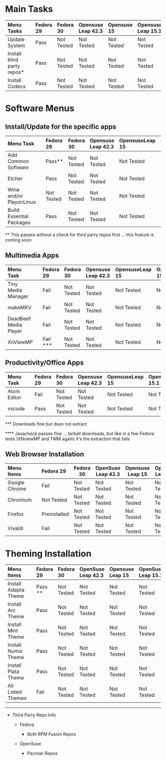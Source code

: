 
# Main Tasks 

| Menu Tasks                 |   | Fedora 29 | Fedora 30  | Opensuse Leap 42.3 | Opensuse 15 | Opensuse Leap 15.1 | OpenSuse TW |
|:---------------------------|:--|:----------|:-----------|:-------------------|:------------|:-------------------|:------------|
| Update System              |   | Pass      | Not Tested | Not Tested         | Not Tested  | Not Tested         | Pass        |
| Install third party repos* |   | Pass      | Not Tested | Not Tested         | Not Tested  | Not Tested         | Fail        |
| Install Codecs             |   | Pass      | Not Tested | Not Tested         | Not Tested  | Not Tested         | Not Tested  |


# Software Menus
## Install/Update for the specific apps

| Menu Task                |   | Fedora 29  | Fedora 30  | Opensuse Leap 42.3 | OpensuseLeap 15 | OpensuseLeap 15.1 | Opensuse TW |
|:-------------------------|:--|:-----------|:-----------|:-------------------|:----------------|:------------------|:------------|
| Add Common Software      |   | Pass**     | Not Tested | Not Tested         | Not Tested      | Not Tested        | Pass **     |
| Etcher                   |   | Pass       | Not Tested | Not Tested         | Not Tested      | Not Tested        | Not Tested  |
| Wine and/or PlayonLinux  |   | Not Tested | Not Tested | Not Tested         | Not Tested      | Not Tested        | Fail        |
| Build Essential Packages |   | Pass       | Not Tested | Not Tested         | Not Tested      | Not Tested        | Pass        |

** This passes without a check for third party repos first ... this feature is coming soon 


## Multimedia Apps

| Menu Task             |   | Fedora 29 | Fedora 30  | Opensuse Leap 42.3 | OpensuseLeap 15 | OpensuseLeap 15.1 | Opensuse TW |
|:----------------------|:--|:----------|:-----------|:-------------------|:----------------|:------------------|:------------|
| Tiny Media Manager    |   | Fail      | Not Tested | Not Tested         | Not Tested      | Not Tested        | Fail ****   |
| makeMKV               |   | Fail      | Not Tested | Not Tested         | Not Tested      | Not Tested        | Not Tested  |
| DeadBeef Media Player |   | Fail      | Not Tested | Not Tested         | Not Tested      | Not Tested        | Pass        |
| XnViewMP              |   | Fail ***  | Not Tested | Not Tested         | Not Tested      | Not Tested        | Fail ****   |


## Productivity/Office Apps 

| Menu Task   |   | Fedora 29 | Fedora 30  | Opensuse Leap 42.3 | OpensuseLeap 15 | OpensuseLeap 15.1 | Opensuse TW |
|:------------|:--|:----------|:-----------|:-------------------|:----------------|:------------------|:------------|
| Atom Editor |   | Fail      | Not Tested | Not Tested         | Not Tested      | Not Tested        | Fail        |
| vscode      |   | Pass      | Not Tested | Not Tested         | Not Tested      | Not Tested        | Pass        |




*** Downloads fine but does not extract

**** Javacheck passes fine ... tarball downloads, but like in a few Fedora tests (XNviewMP and TMM again) it's the extraction that fails

## Web Browser Installation 

| Menu Items    |   | Fedora 29    | Fedora 30  | OpenSuse Leap 42.3 | Opensuse Leap 15 | OpenSuse Leap 15.1 | OpenSuse Tw |
|:--------------|:--|:-------------|------------|--------------------|------------------|--------------------|-------------|
| Google Chrome |   | Fail         | Not Tested | Not Tested         | Not Tested       | Not Tested         | Pass        |
| Chromium      |   | Not Tested   | Not Tested | Not Tested         | Not Tested       | Not Tested         | Fail        |
| Firefox       |   | Preinstalled | Not Tested | Not Tested         | Not Tested       | Not Tested         | Not Tested  |
| Vivaldi       |   | Fail         | Not Tested | Not Tested         | Not Tested       | Not Tested         | Pass        |


# Theming Installation 

| Menu Items           |   | Fedora 29 | Fedora 30  | OpenSuse Leap 42.3 | Opensuse Leap 15 | OpenSuse Leap 15.1 | OpenSuse Tw |
|:---------------------|:--|:----------|:-----------|:-------------------|:-----------------|:-------------------|:------------|
| Install Adapta Theme |   | Pass **   | Not Tested | Not Tested         | Not Tested       | Not Tested         | Pass        |
| Install Arc Theme    |   | Pass      | Not Tested | Not Tested         | Not Tested       | Not Tested         | Pass        |
| Install Mint Theme   |   | Pass      | Not Tested | Not Tested         | Not Tested       | Not Tested         | Pass        |
| Install Numix Theme  |   | Pass      | Not Tested | Not Tested         | Not Tested       | Not Tested         | Pass        |
| Install Plata Theme  |   | Pass      | Not Tested | Not Tested         | Not Tested       | Not Tested         | Pass        |
| All Listed Themes    |   | Fail      | Not Tested | Not Tested         | Not Tested       | Not Tested         | Not Tested  |


--- 

- Third Party Repo Info

  - Fedora

    - Both RPM Fusion Repos

  - OpenSuse

    - Pacman Repos

